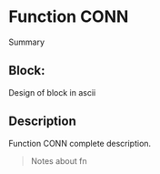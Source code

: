 # Function CONN
Summary

## Block:
Design of block in ascii

## Description
Function CONN complete description.
>Notes about fn
